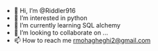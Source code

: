 - 👋 Hi, I’m @Riddler916
- 👀 I’m interested in python
- 🌱 I’m currently learning SQL alchemy
- 💞️ I’m looking to collaborate on ...
- 📫 How to reach me rmohagheghi2@gmail.com

<!---
Riddler916/Riddler916 is a ✨ special ✨ repository because its `README.md` (this file) appears on your GitHub profile.
You can click the Preview link to take a look at your changes.
--->
